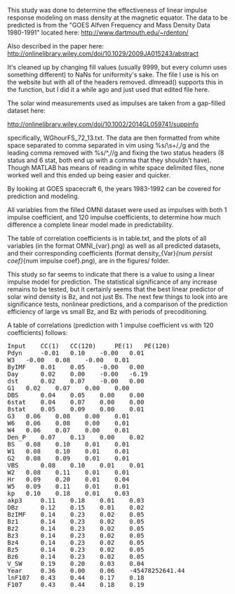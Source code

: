 This study was done to determine the effectiveness of linear impulse response modeling on mass density at the magnetic equator. The data to be predicted is from the "GOES Alfven Frequency and Mass Density Data 1980-1991" located here:
http://www.dartmouth.edu/~rdenton/

Also described in the paper here:
http://onlinelibrary.wiley.com/doi/10.1029/2009JA015243/abstract

It's cleaned up by changing fill values (usually 9999, but every column uses something different) to NaNs for uniformity's sake. The file I use is his on the website but with all of the headers removed. dlmread() supports this in the function, but I did it a while ago and just used that edited file here.

The solar wind measurements used as impulses are taken from a gap-filled dataset here:

http://onlinelibrary.wiley.com/doi/10.1002/2014GL059741/suppinfo

specifically, WGhourFS_72_13.txt. The data are then formatted from white space separated to comma separated in vim using %s/\s+/,/g and the leading comma removed with %s/^,//g and fixing the two status headers (8 status and 6 stat, both end up with a comma that they shouldn't have). Though MATLAB has means of reading in white space delimited files, none worked well and this ended up being easier and quicker.

By looking at GOES spacecraft 6, the years 1983-1992 can be covered for prediction and modeling.

All variables from the filled OMNI dataset were used as impulses with both 1 impulse coefficient, and 120 impulse coefficients, to determine how much difference a complete linear model made in predictability.

The table of correlation coefficients is in table.txt, and the plots of all variables (in the format OMNI_{var}.png) as well as all predicted datasets, and their corresponding coefficients (format density_{Var}_{num persist coef}_{num impulse coef}.png), are in the figures/ folder.

This study so far seems to indicate that there is a value to using a linear impulse model for prediction. The statistical significance of any increase remains to be tested, but it certainly seems that the best linear predictor of solar wind density is Bz, and not just Bs. The next few things to look into are significance tests, nonlinear predictions, and a comparison of the prediction efficiency of large vs small Bz, and Bz with periods of precoditioning. 

A table of correlations (prediction with 1 impulse coefficient vs with 120 coefficients) follows:
<pre>
Input 	 CC(1) 	 CC(120) 	 PE(1) 	 PE(120)
Pdyn 	 -0.01 	 0.10 	 -0.00 	 0.01
W3 	 -0.00 	 0.08 	 -0.00 	 0.01
ByIMF 	 0.01 	 0.05 	 -0.00 	 0.00
Day 	 0.02 	 0.00 	 -0.00 	 -6.19
dst 	 0.02 	 0.07 	 -0.00 	 0.00
G1 	 0.02 	 0.07 	 0.00 	 0.00
DBS 	 0.04 	 0.05 	 0.00 	 0.00
6stat 	 0.04 	 0.07 	 0.00 	 0.00
8stat 	 0.05 	 0.09 	 0.00 	 0.01
G3 	 0.06 	 0.08 	 0.00 	 0.01
W6 	 0.06 	 0.08 	 0.00 	 0.01
W4 	 0.06 	 0.07 	 0.00 	 0.01
Den_P 	 0.07 	 0.13 	 0.00 	 0.02
BS 	 0.08 	 0.10 	 0.01 	 0.01
W1 	 0.08 	 0.10 	 0.01 	 0.01
G2 	 0.08 	 0.09 	 0.01 	 0.01
VBS 	 0.08 	 0.10 	 0.01 	 0.01
W2 	 0.08 	 0.11 	 0.01 	 0.01
Hr 	 0.09 	 0.20 	 0.01 	 0.04
W5 	 0.09 	 0.11 	 0.01 	 0.01
kp 	 0.10 	 0.18 	 0.01 	 0.03
akp3 	 0.11 	 0.18 	 0.01 	 0.03
DBz 	 0.12 	 0.15 	 0.01 	 0.02
BzIMF 	 0.14 	 0.23 	 0.02 	 0.05
Bz1 	 0.14 	 0.23 	 0.02 	 0.05
Bz2 	 0.14 	 0.23 	 0.02 	 0.05
Bz3 	 0.14 	 0.23 	 0.02 	 0.05
Bz4 	 0.14 	 0.23 	 0.02 	 0.05
Bz5 	 0.14 	 0.23 	 0.02 	 0.05
Bz6 	 0.14 	 0.23 	 0.02 	 0.05
V_SW 	 0.19 	 0.20 	 0.03 	 0.04
Year 	 0.36 	 0.00 	 0.06 	 -45478252641.44
lnF107 	 0.43 	 0.44 	 0.17 	 0.18
F107 	 0.43 	 0.44 	 0.18 	 0.19
</pre>
